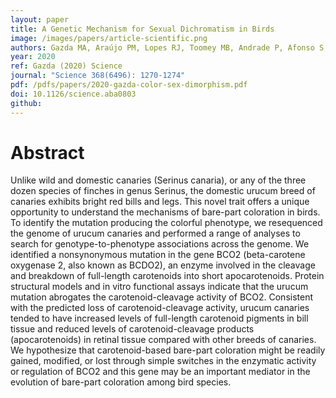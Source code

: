 ```yaml
---
layout: paper
title: A Genetic Mechanism for Sexual Dichromatism in Birds
image: /images/papers/article-scientific.png
authors: Gazda MA, Araújo PM, Lopes RJ, Toomey MB, Andrade P, Afonso S, Marques C, Nunes L, Pereira P, Trigo S, Hill GE, Corbo JC, Carneiro M.
year: 2020
ref: Gazda (2020) Science
journal: "Science 368(6496): 1270-1274"
pdf: /pdfs/papers/2020-gazda-color-sex-dimorphism.pdf
doi: 10.1126/science.aba0803
github:
---
```


# Abstract
Unlike wild and domestic canaries (Serinus canaria), or any of the three dozen species of finches in genus Serinus, the domestic urucum breed of canaries exhibits bright red bills and legs. This novel trait offers a unique opportunity to understand the mechanisms of bare-part coloration in birds. To identify the mutation producing the colorful phenotype, we resequenced the genome of urucum canaries and performed a range of analyses to search for genotype-to-phenotype associations across the genome. We identified a nonsynonymous mutation in the gene BCO2 (beta-carotene oxygenase 2, also known as BCDO2), an enzyme involved in the cleavage and breakdown of full-length carotenoids into short apocarotenoids. Protein structural models and in vitro functional assays indicate that the urucum mutation abrogates the carotenoid-cleavage activity of BCO2. Consistent with the predicted loss of carotenoid-cleavage activity, urucum canaries tended to have increased levels of full-length carotenoid pigments in bill tissue and reduced levels of carotenoid-cleavage products (apocarotenoids) in retinal tissue compared with other breeds of canaries. We hypothesize that carotenoid-based bare-part coloration might be readily gained, modified, or lost through simple switches in the enzymatic activity or regulation of BCO2 and this gene may be an important mediator in the evolution of bare-part coloration among bird species.